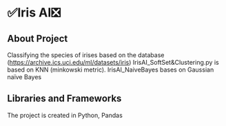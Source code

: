 # :white_check_mark:Iris AI:negative_squared_cross_mark:

## About Project
Classifying the species of irises based on the database (https://archive.ics.uci.edu/ml/datasets/iris)
IrisAI_SoftSet&Clustering.py is based on KNN (minkowski metric). IrisAI_NaiveBayes bases on Gaussian naïve Bayes

## Libraries and Frameworks
The project is created in Python, Pandas


